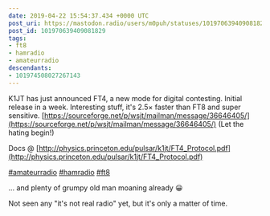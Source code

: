 ```yaml
---
date: 2019-04-22 15:54:37.434 +0000 UTC
post_uri: https://mastodon.radio/users/m0puh/statuses/101970639409081829
post_id: 101970639409081829
tags:
- ft8
- hamradio
- amateurradio
descendants:
- 101974508027267143
---
```

K1JT has just announced FT4, a new mode for digital contesting. Initial release in a week. Interesting stuff, it's 2.5× faster than FT8 and super sensitive. [https://sourceforge.net/p/wsjt/mailman/message/36646405/](https://sourceforge.net/p/wsjt/mailman/message/36646405/) (Let the hating begin!)

Docs @ [http://physics.princeton.edu/pulsar/k1jt/FT4_Protocol.pdf](http://physics.princeton.edu/pulsar/k1jt/FT4_Protocol.pdf)

[#amateurradio](https://mastodon.radio/tags/amateurradio) [#hamradio](https://mastodon.radio/tags/hamradio) [#ft8](https://mastodon.radio/tags/ft8)


... and plenty of grumpy old man moaning already 😀

Not seen any "it's not real radio" yet, but it's only a matter of time.

